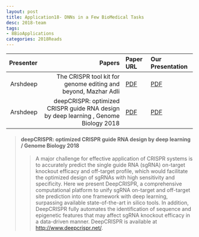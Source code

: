 ```yaml
---
layout: post
title: Application18- DNNs in a Few BioMedical Tasks
desc: 2018-team
tags:
- 8BioApplications
categories: 2018Reads
---
```



| Presenter | Papers | Paper URL| Our Presentation |
| -----: | ---------------------------: | :----- | :----- |
|  Arshdeep| The CRISPR tool kit for genome editing and beyond, Mazhar Adli  | [PDF](https://www.nature.com/articles/s41467-018-04252-2) |  [PDF]({{site.baseurl}}/MoreTalksTeam/Arsh/BIO-07062018-CRISPR-Review.pdf) | 
| Arshdeep |  deepCRISPR: optimized CRISPR guide RNA design by deep learning , Genome Biology 2018| [PDF](https://genomebiology.biomedcentral.com/articles/10.1186/s13059-018-1459-4) |  [PDF]({{site.baseurl}}/MoreTalksTeam/Arsh/BIO-07162018-DeepCRISPR.pdf) | 



> ####  deepCRISPR: optimized CRISPR guide RNA design by deep learning / Genome Biology 2018
>> A major challenge for effective application of CRISPR systems is to accurately predict the single guide RNA (sgRNA) on-target knockout efficacy and off-target profile, which would facilitate the optimized design of sgRNAs with high sensitivity and specificity. Here we present DeepCRISPR, a comprehensive computational platform to unify sgRNA on-target and off-target site prediction into one framework with deep learning, surpassing available state-of-the-art in silico tools. In addition, DeepCRISPR fully automates the identification of sequence and epigenetic features that may affect sgRNA knockout efficacy in a data-driven manner. DeepCRISPR is available at http://www.deepcrispr.net/.


